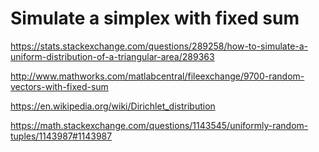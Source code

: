 # Simulate a simplex with fixed sum

https://stats.stackexchange.com/questions/289258/how-to-simulate-a-uniform-distribution-of-a-triangular-area/289363

http://www.mathworks.com/matlabcentral/fileexchange/9700-random-vectors-with-fixed-sum

https://en.wikipedia.org/wiki/Dirichlet_distribution

https://math.stackexchange.com/questions/1143545/uniformly-random-tuples/1143987#1143987
